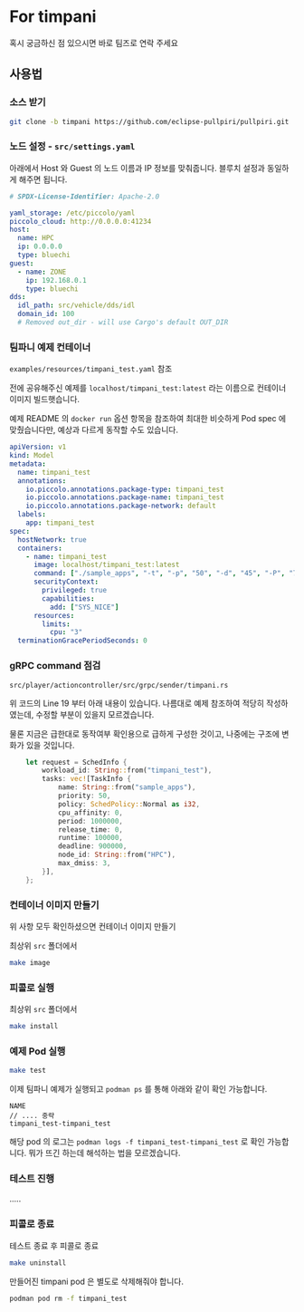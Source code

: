 # For timpani

혹시 궁금하신 점 있으시면 바로 팀즈로 연락 주세요

## 사용법

### 소스 받기

```sh
git clone -b timpani https://github.com/eclipse-pullpiri/pullpiri.git
```

### 노드 설정 - `src/settings.yaml`

아래에서 Host 와 Guest 의 노드 이름과 IP 정보를 맞춰줍니다. 블루치 설정과 동일하게 해주면 됩니다.
```yaml
# SPDX-License-Identifier: Apache-2.0

yaml_storage: /etc/piccolo/yaml
piccolo_cloud: http://0.0.0.0:41234
host:
  name: HPC
  ip: 0.0.0.0
  type: bluechi
guest:
  - name: ZONE
    ip: 192.168.0.1
    type: bluechi
dds:
  idl_path: src/vehicle/dds/idl
  domain_id: 100
  # Removed out_dir - will use Cargo's default OUT_DIR
```

### 팀파니 예제 컨테이너
`examples/resources/timpani_test.yaml` 참조

전에 공유해주신 예제를 `localhost/timpani_test:latest` 라는 이름으로 컨테이너 이미지 빌드햇습니다.

예제 README 의 `docker run` 옵션 항목을 참조하여 최대한 비슷하게 Pod spec 에 맞췄습니다만, 예상과 다르게 동작할 수도 있습니다.

```yaml
apiVersion: v1
kind: Model
metadata:
  name: timpani_test
  annotations:
    io.piccolo.annotations.package-type: timpani_test
    io.piccolo.annotations.package-name: timpani_test
    io.piccolo.annotations.package-network: default
  labels:
    app: timpani_test
spec:
  hostNetwork: true
  containers:
    - name: timpani_test
      image: localhost/timpani_test:latest
      command: ["./sample_apps", "-t", "-p", "50", "-d", "45", "-P", "70", "-a", "2", "-l", "5", "container_task"]
      securityContext:
        privileged: true
        capabilities:
          add: ["SYS_NICE"]
      resources:
        limits:
          cpu: "3"
  terminationGracePeriodSeconds: 0
```

### gRPC command 점검
`src/player/actioncontroller/src/grpc/sender/timpani.rs`

위 코드의 Line 19 부터 아래 내용이 있습니다. 나름대로 예제 참조하여 적당히 작성하였는데, 수정할 부분이 있을지 모르겠습니다.

물론 지금은 급한대로 동작여부 확인용으로 급하게 구성한 것이고, 나중에는 구조에 변화가 있을 것입니다.

```rust
    let request = SchedInfo {
        workload_id: String::from("timpani_test"),
        tasks: vec![TaskInfo {
            name: String::from("sample_apps"),
            priority: 50,
            policy: SchedPolicy::Normal as i32,
            cpu_affinity: 0,
            period: 1000000,
            release_time: 0,
            runtime: 100000,
            deadline: 900000,
            node_id: String::from("HPC"),
            max_dmiss: 3,
        }],
    };
```

### 컨테이너 이미지 만들기
위 사항 모두 확인하셨으면 컨테이너 이미지 만들기

최상위 `src` 폴더에서
```sh
make image
```

### 피콜로 실행
최상위 `src` 폴더에서
```sh
make install
```

### 예제 Pod 실행
```sh
make test
```
이제 팀파니 예제가 실행되고 `podman ps` 를 통해 아래와 같이 확인 가능합니다.
```text
NAME
// .... 중략
timpani_test-timpani_test
```
해당 pod 의 로그는 `podman logs -f timpani_test-timpani_test` 로 확인 가능합니다.
뭐가 뜨긴 하는데 해석하는 법을 모르겠습니다.

### 테스트 진행
.....

### 피콜로 종료
테스트 종료 후 피콜로 종료
```sh
make uninstall
```
만들어진 timpani pod 은 별도로 삭제해줘야 합니다.
```sh
podman pod rm -f timpani_test
```
